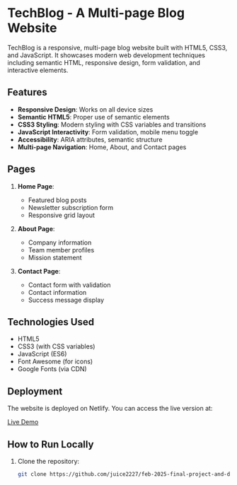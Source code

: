 # TechBlog - A Multi-page Blog Website

TechBlog is a responsive, multi-page blog website built with HTML5, CSS3, and JavaScript. It showcases modern web development techniques including semantic HTML, responsive design, form validation, and interactive elements.

## Features

- **Responsive Design**: Works on all device sizes
- **Semantic HTML5**: Proper use of semantic elements
- **CSS3 Styling**: Modern styling with CSS variables and transitions
- **JavaScript Interactivity**: Form validation, mobile menu toggle
- **Accessibility**: ARIA attributes, semantic structure
- **Multi-page Navigation**: Home, About, and Contact pages

## Pages

1. **Home Page**:
   - Featured blog posts
   - Newsletter subscription form
   - Responsive grid layout

2. **About Page**:
   - Company information
   - Team member profiles
   - Mission statement

3. **Contact Page**:
   - Contact form with validation
   - Contact information
   - Success message display

## Technologies Used

- HTML5
- CSS3 (with CSS variables)
- JavaScript (ES6)
- Font Awesome (for icons)
- Google Fonts (via CDN)

## Deployment

The website is deployed on Netlify. You can access the live version at:

[Live Demo](https://celinetechblog.netlify.app/)

## How to Run Locally

1. Clone the repository:
   ```bash
   git clone https://github.com/juice2227/feb-2025-final-project-and-deployment-juice2227.git